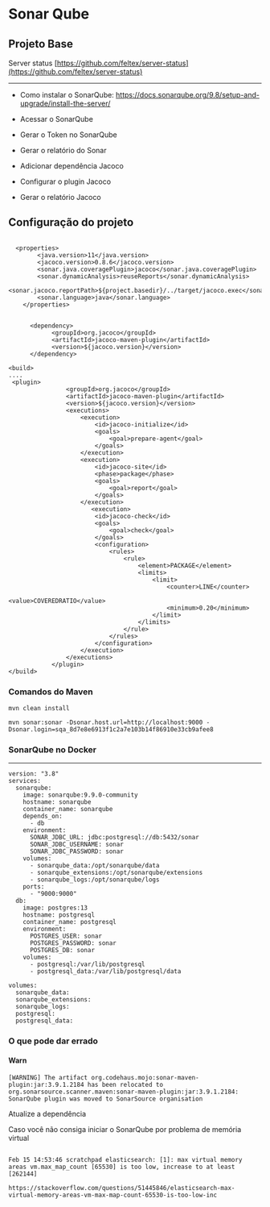 # Sonar Qube



## Projeto Base

Server status
[https://github.com/feltex/server-status](https://github.com/feltex/server-status)


---


- Como instalar o SonarQube: https://docs.sonarqube.org/9.8/setup-and-upgrade/install-the-server/

- Acessar o SonarQube
- Gerar o Token no SonarQube
- Gerar o relatório do Sonar
- Adicionar dependência Jacoco
- Configurar o plugin Jacoco
- Gerar o relatório Jacoco


## Configuração do projeto

```

  <properties>
        <java.version>11</java.version>
        <jacoco.version>0.8.6</jacoco.version>
        <sonar.java.coveragePlugin>jacoco</sonar.java.coveragePlugin>
        <sonar.dynamicAnalysis>reuseReports</sonar.dynamicAnalysis>
        <sonar.jacoco.reportPath>${project.basedir}/../target/jacoco.exec</sonar.jacoco.reportPath>
        <sonar.language>java</sonar.language>
    </properties>


      <dependency>
            <groupId>org.jacoco</groupId>
            <artifactId>jacoco-maven-plugin</artifactId>
            <version>${jacoco.version}</version>
      </dependency>

<build>
....
 <plugin>
                <groupId>org.jacoco</groupId>
                <artifactId>jacoco-maven-plugin</artifactId>
                <version>${jacoco.version}</version>
                <executions>
                    <execution>
                        <id>jacoco-initialize</id>
                        <goals>
                            <goal>prepare-agent</goal>
                        </goals>
                    </execution>
                    <execution>
                        <id>jacoco-site</id>
                        <phase>package</phase>
                        <goals>
                            <goal>report</goal>
                        </goals>
                    </execution>
                       <execution>
                        <id>jacoco-check</id>
                        <goals>
                            <goal>check</goal>
                        </goals>
                        <configuration>
                            <rules>
                                <rule>
                                    <element>PACKAGE</element>
                                    <limits>
                                        <limit>
                                            <counter>LINE</counter>
                                            <value>COVEREDRATIO</value>
                                            <minimum>0.20</minimum>
                                        </limit>
                                    </limits>
                                </rule>
                            </rules>
                        </configuration>
                    </execution>
                </executions>
            </plugin>
</build>

```

### Comandos do Maven


`mvn clean install`

`mvn sonar:sonar -Dsonar.host.url=http://localhost:9000 -Dsonar.login=sqa_8d7e8e6913f1c2a7e103b14f86910e33cb9afee8`


### SonarQube no Docker

---



```
version: "3.8"
services:
  sonarqube:
    image: sonarqube:9.9.0-community
    hostname: sonarqube
    container_name: sonarqube
    depends_on:
      - db
    environment:
      SONAR_JDBC_URL: jdbc:postgresql://db:5432/sonar
      SONAR_JDBC_USERNAME: sonar
      SONAR_JDBC_PASSWORD: sonar
    volumes:
      - sonarqube_data:/opt/sonarqube/data
      - sonarqube_extensions:/opt/sonarqube/extensions
      - sonarqube_logs:/opt/sonarqube/logs
    ports:
      - "9000:9000"
  db:
    image: postgres:13
    hostname: postgresql
    container_name: postgresql
    environment:
      POSTGRES_USER: sonar
      POSTGRES_PASSWORD: sonar
      POSTGRES_DB: sonar
    volumes:
      - postgresql:/var/lib/postgresql
      - postgresql_data:/var/lib/postgresql/data

volumes:
  sonarqube_data:
  sonarqube_extensions:
  sonarqube_logs:
  postgresql:
  postgresql_data:

```
 

### O que pode dar errado


#### Warn

```
[WARNING] The artifact org.codehaus.mojo:sonar-maven-plugin:jar:3.9.1.2184 has been relocated to org.sonarsource.scanner.maven:sonar-maven-plugin:jar:3.9.1.2184: SonarQube plugin was moved to SonarSource organisation

```

 Atualize a dependência
 
 
 
 




 Caso você não consiga iniciar o SonarQube por problema de memória virtual
 
```

Feb 15 14:53:46 scratchpad elasticsearch: [1]: max virtual memory areas vm.max_map_count [65530] is too low, increase to at least [262144]

https://stackoverflow.com/questions/51445846/elasticsearch-max-virtual-memory-areas-vm-max-map-count-65530-is-too-low-inc

```
